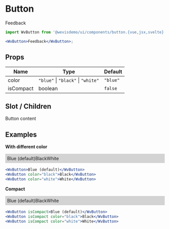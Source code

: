 # Button

<WvButton>Feedback</WvButton>

```jsx
import WvButton from '@wevisdemo/ui/components/button.{vue,jsx,svelte}';

<WvButton>Feedback</WvButton>;
```

## Props

| Name      | Type                               | Default  |
| --------- | ---------------------------------- | -------- |
| color     | `"blue"` \| `"black"` \| `"white"` | `"blue"` |
| isCompact | boolean                            | `false`  |

## Slot / Children

Button content

## Examples

**With different color**

<div style="display:flex; background-color: lightgray; padding: 6px;">
  <WvButton>Blue (default)</WvButton>
  <WvButton color="black">Black</WvButton>
  <WvButton color="white">White</WvButton>
</div>

```jsx
<WvButton>Blue (default)</WvButton>
<WvButton color="black">Black</WvButton>
<WvButton color="white">White</WvButton>
```

**Compact**

<div style="display:flex; background-color: lightgray; padding: 6px;">
  <WvButton isCompact>Blue (default)</WvButton>
  <WvButton isCompact color="black">Black</WvButton>
  <WvButton isCompact color="white">White</WvButton>
</div>

```jsx
<WvButton isCompact>Blue (default)</WvButton>
<WvButton isCompact color="black">Black</WvButton>
<WvButton isCompact color="white">White</WvButton>
```
